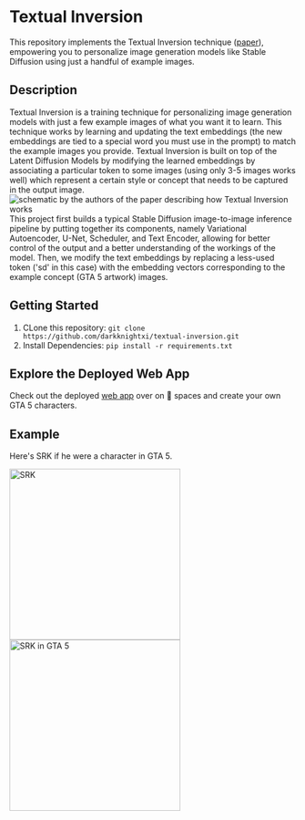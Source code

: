 # Textual Inversion
This repository implements the Textual Inversion technique ([paper](https://textual-inversion.github.io/)), empowering you to personalize image generation models like Stable Diffusion using just a handful of example images. 

## Description
Textual Inversion is a training technique for personalizing image generation models with just a few example images of what you want it to learn. 
This technique works by learning and updating the text embeddings (the new embeddings are tied to a special word you must use in the prompt) to match the example images you provide.
Textual Inversion is built on top of the Latent Diffusion Models by modifying the learned embeddings by associating a particular token to some images (using only 3-5 images
works well) which represent a certain style or concept that needs to be captured in the output image.
![schematic by the authors of the paper describing how Textual Inversion works](https://textual-inversion.github.io/static/images/training/training.JPG)
This project first builds a typical Stable Diffusion image-to-image inference pipeline by putting together its components, namely Variational Autoencoder, U-Net, Scheduler, and Text Encoder, allowing for better control of the output and a better understanding of the workings of the model. Then, we modify the text embeddings by replacing a less-used token ('sd</w>' in this case) with the embedding vectors corresponding to the 
example concept (GTA 5 artwork) images. 

## Getting Started
1. CLone this repository:
   `git clone https://github.com/darkknightxi/textual-inversion.git`
3. Install Dependencies:
   `pip install -r requirements.txt`

## Explore the Deployed Web App
Check out the deployed [web app](https://huggingface.co/spaces/darkknightxi/grand-theft-photo) over on 🤗 spaces and create your own GTA 5 characters.

## Example
Here's SRK if he were a character in GTA 5.

<img src="https://forums.fast.ai/uploads/default/optimized/3X/9/d/9dab8fbf4cd88cffd071d0c8dae1fdd4b5a11cd9_2_373x562.jpeg" alt="SRK" height = "300" width="300"/> <img src="https://forums.fast.ai/uploads/default/optimized/3X/a/f/af9887d7c49428a7ee75048d7b278283d553f6c6_2_375x375.png" alt="SRK in GTA 5" width="300"/>


